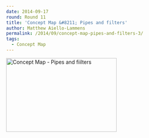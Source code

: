 ```yaml
---
date: 2014-09-17
round: Round 11
title: 'Concept Map &#8211; Pipes and filters'
author: Matthew Aiello-Lammens
permalink: /2014/09/concept-map-pipes-and-filters-3/
tags:
  - Concept Map
---
```

[<img class="alignnone size-medium wp-image-8811" alt="Concept Map - Pipes and fiilters" src="http://files.software-carpentry.org/training-course/2014/09/Concept-Map-Pipes-and-fiilters-300x200.jpg" width="300" height="200" />][1]

 [1]: http://files.software-carpentry.org/training-course/2014/09/Concept-Map-Pipes-and-fiilters.jpg
